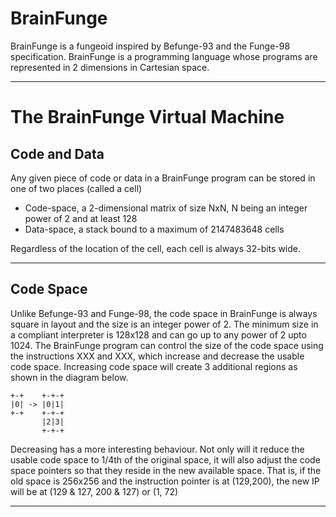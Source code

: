 # BrainFunge

BrainFunge is a fungeoid inspired by Befunge-93 and the Funge-98
specification. BrainFunge is a programming language whose programs
are represented in 2 dimensions in Cartesian space.

-----

# The BrainFunge Virtual Machine
## Code and Data

Any given piece of code or data in a BrainFunge program can be
stored in one of two places (called a cell)

* Code-space, a 2-dimensional matrix of size NxN, N being an
  integer power of 2 and at least 128
* Data-space, a stack bound to a maximum of 2147483648 cells

Regardless of the location of the cell, each cell is always 32-bits wide.

----

## Code Space

Unlike Befunge-93 and Funge-98, the code space in BrainFunge is always
square in layout and the size is an integer power of 2. The minimum
size in a compliant interpreter is 128x128 and can go up to any power
of 2 upto 1024. The BrainFunge program can control the size of the code
space using the instructions XXX and XXX, which increase and decrease
the usable code space. Increasing code space will create 3 additional
regions as shown in the diagram below.

    +-+    +-+-+
    |0| -> |0|1|
    +-+    +-+-+
           |2|3|
           +-+-+

Decreasing has a more interesting behaviour. Not only will it reduce the
usable code space to 1/4th of the original space, it will also adjust the
code space pointers so that they reside in the new available space. That
is, if the old space is 256x256 and the instruction pointer is at (129,200),
the new IP will be at (129 & 127, 200 & 127) or (1, 72)

---

